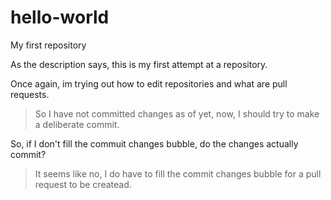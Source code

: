 # hello-world
My first repository

As the description says, this is my first attempt at a repository.

Once again, im trying out how to edit repositories and what are pull requests.
>So I have not committed changes as of yet, now, I should try to make a deliberate commit.

So, if I don't fill the commuit changes bubble, do the changes actually commit?
>It seems like no, I do have to fill the commit changes bubble for a pull request to be createad.
